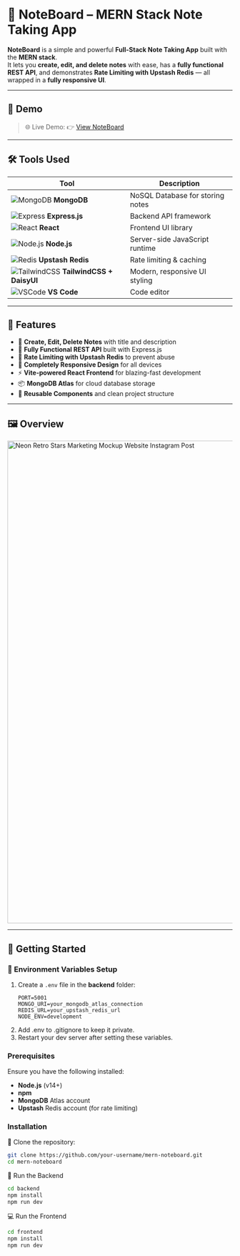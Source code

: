 # 📝 NoteBoard – MERN Stack Note Taking App

**NoteBoard** is a simple and powerful **Full-Stack Note Taking App** built with the **MERN stack**.  
It lets you **create, edit, and delete notes** with ease, has a **fully functional REST API**, and demonstrates **Rate Limiting with Upstash Redis** — all wrapped in a **fully responsive UI**.

---

## 🚀 Demo

> 🌐 Live Demo: 👉 [View NoteBoard](https://noteboard-6618.onrender.com/)

---

## 🛠️ Tools Used

| Tool | Description |
|------|-------------|
| ![MongoDB](https://img.icons8.com/color/24/mongodb.png) **MongoDB** | NoSQL Database for storing notes |
| ![Express](https://img.icons8.com/ios/24/express-js.png) **Express.js** | Backend API framework |
| ![React](https://img.icons8.com/color/24/react-native.png) **React** | Frontend UI library |
| ![Node.js](https://img.icons8.com/color/24/nodejs.png) **Node.js** | Server-side JavaScript runtime |
| ![Redis](https://img.icons8.com/color/24/redis.png) **Upstash Redis** | Rate limiting & caching |
| ![TailwindCSS](https://img.icons8.com/color/24/tailwindcss.png) **TailwindCSS + DaisyUI** | Modern, responsive UI styling |
| ![VSCode](https://img.icons8.com/color/24/visual-studio-code-2019.png) **VS Code** | Code editor |

---

## 🌟 Features

- 📝 **Create, Edit, Delete Notes** with title and description  
- 🔌 **Fully Functional REST API** built with Express.js  
- 🔐 **Rate Limiting with Upstash Redis** to prevent abuse  
- 📱 **Completely Responsive Design** for all devices  
- ⚡ **Vite-powered React Frontend** for blazing-fast development  
- 📦 **MongoDB Atlas** for cloud database storage  
- 🧩 **Reusable Components** and clean project structure  

---

## 🖼️ Overview 

<img width="1080" height="1080" alt="Neon Retro Stars Marketing Mockup Website Instagram Post" src="https://github.com/user-attachments/assets/1ad0fada-f1ac-4730-b238-a7cddb07b7dd" />


---

## 🚀 Getting Started

### 🔐 Environment Variables Setup

1. Create a `.env` file in the **backend** folder:
   ```env
   PORT=5001
   MONGO_URI=your_mongodb_atlas_connection
   REDIS_URL=your_upstash_redis_url
   NODE_ENV=development
2. Add .env to .gitignore to keep it private.
3. Restart your dev server after setting these variables.

### Prerequisites

Ensure you have the following installed:
- **Node.js** (v14+)
- **npm**
- **MongoDB** Atlas account
- **Upstash** Redis account (for rate limiting)

### Installation

 🧬 Clone the repository:
   ```bash
   git clone https://github.com/your-username/mern-noteboard.git
   cd mern-noteboard
   ```

🔧 Run the Backend
   ```bash
   cd backend
   npm install
   npm run dev
   ```

💻 Run the Frontend
   ```bash
   cd frontend
   npm install
   npm run dev
